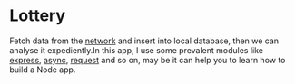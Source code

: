 # Lottery
Fetch data from the [network](http://kaijiang.zhcw.com/zhcw/html/ssq/list.html) and insert into local database, then we can analyse it expediently.In this app, I use some prevalent modules like [express](https://github.com/strongloop/express), [async](https://github.com/caolan/async), [request](https://github.com/request/request) and so on, may be it can help you to learn how to build a Node app.